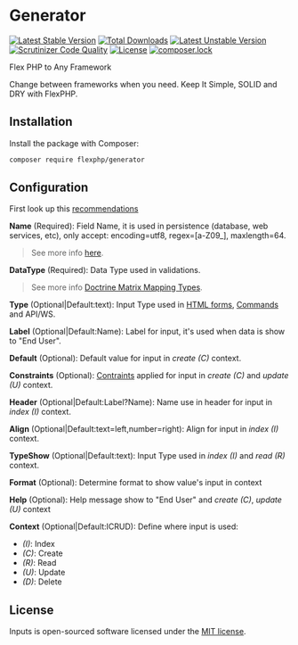 # Generator

[![Latest Stable Version](https://poser.pugx.org/flexphp/generator/v/stable)](https://packagist.org/packages/flexphp/generator)
[![Total Downloads](https://poser.pugx.org/flexphp/generator/downloads)](https://packagist.org/packages/flexphp/generator)
[![Latest Unstable Version](https://poser.pugx.org/flexphp/generator/v/unstable)](https://packagist.org/packages/flexphp/generator)
[![Scrutinizer Code Quality](https://scrutinizer-ci.com/g/flexphp/flex-generator/badges/quality-score.png)](https://scrutinizer-ci.com/g/flexphp/flex-generator)
[![License](https://poser.pugx.org/flexphp/generator/license)](https://packagist.org/packages/flexphp/generator)
[![composer.lock](https://poser.pugx.org/flexphp/generator/composerlock)](https://packagist.org/packages/flexphp/generator)

Flex PHP to Any Framework

Change between frameworks when you need. Keep It Simple, SOLID and DRY with FlexPHP.

## Installation

Install the package with Composer:

```bash
composer require flexphp/generator
```

## Configuration

First look up this [recommendations](https://symfony.com/doc/current/best_practices.html "Best Practices")

__Name__ (Required): Field Name, it is used in persistence (database, web services, etc), only accept: encoding=utf8, regex=[a-Z09_], maxlength=64.

> See more info [here](https://dev.mysql.com/doc/refman/8.0/en/identifiers.html "MySQL Reference").

__DataType__ (Required): Data Type used in validations.

> See more info [Doctrine Matrix Mapping Types](https://www.doctrine-project.org/projects/doctrine-dbal/en/2.9/reference/types.html#mapping-matrix "Doctrine Mapping Types Reference").

__Type__ (Optional|Default:text): Input Type used in [HTML forms](https://symfony.com/doc/current/reference/forms/types.html "Input Types for HTML"), [Commands](https://symfony.com/doc/current/console/input.html "Input Types for Command") and API/WS.

__Label__ (Optional|Default:Name): Label for input, it's used when data is show to "End User".

__Default__ (Optional): Default value for input in _create (C)_ context.

__Constraints__ (Optional): [Contraints](http://parsleyjs.org/doc/index.html#validators "Rules Available") applied for input in _create (C)_ and _update (U)_ context.

__Header__ (Optional|Default:Label?Name): Name use in header for input in _index (I)_ context.

__Align__ (Optional|Default:text=left,number=right): Align for input in _index (I)_ context.

__TypeShow__ (Optional|Default:text): Input Type used in _index (I)_ and _read (R)_ context.

__Format__ (Optional): Determine format to show value's input in context

__Help__ (Optional): Help message show to "End User" and _create (C)_, _update (U)_ context

__Context__ (Optional|Default:ICRUD): Define where input is used:
 - _(I)_: Index
 - _(C)_: Create
 - _(R)_: Read
 - _(U)_: Update
 - _(D)_: Delete


## License

Inputs is open-sourced software licensed under the [MIT license](https://opensource.org/licenses/MIT).
